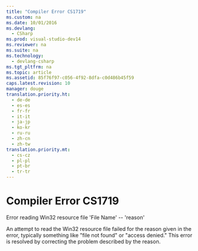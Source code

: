 ```yaml
---
title: "Compiler Error CS1719"
ms.custom: na
ms.date: 10/01/2016
ms.devlang: 
  - CSharp
ms.prod: visual-studio-dev14
ms.reviewer: na
ms.suite: na
ms.technology: 
  - devlang-csharp
ms.tgt_pltfrm: na
ms.topic: article
ms.assetid: 85f76f97-c056-4f92-8dfa-c0d486b45f59
caps.latest.revision: 10
manager: douge
translation.priority.ht: 
  - de-de
  - es-es
  - fr-fr
  - it-it
  - ja-jp
  - ko-kr
  - ru-ru
  - zh-cn
  - zh-tw
translation.priority.mt: 
  - cs-cz
  - pl-pl
  - pt-br
  - tr-tr
---
```

# Compiler Error CS1719
Error reading Win32 resource file 'File Name' -- 'reason'  
  
 An attempt to read the Win32 resource file failed for the reason given in the error, typically something like "file not found" or "access denied." This error is resolved by correcting the problem described by the reason.